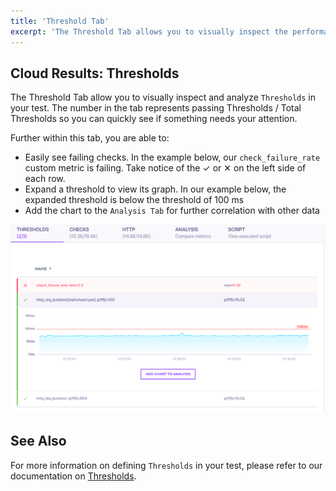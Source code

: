 ```yaml
---
title: 'Threshold Tab'
excerpt: 'The Threshold Tab allows you to visually inspect the performance of your Thresholds during a k6 test. '
---
```


## Cloud Results: Thresholds

The Threshold Tab allow you to visually inspect and analyze `Thresholds` in your test. The number in the tab represents passing Thresholds / Total Thresholds so you can quickly see if something needs your attention.

Further within this tab, you are able to:

- Easily see failing checks. In the example below, our `check_failure_rate` custom metric is failing. Take notice of the &#10003; or &#10005; on the left side of each row.
- Expand a threshold to view its graph. In our example below, the expanded threshold is below the threshold of 100 ms
- Add the chart to the `Analysis Tab` for further correlation with other data

![Thresholds Tab](./images/03-Threshold-Tab/thresholds-tab.png)

## See Also

For more information on defining `Thresholds` in your test, please refer to our documentation on [Thresholds](/using-k6/thresholds).
